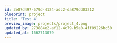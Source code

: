 ```yaml
---
id: 3e87d497-579d-4124-adc2-da879dd03212
blueprint: project
title: 'Test 4'
preview_image: projects/project_4.png
updated_by: 273884e2-af12-4c79-b5a0-4ff09226bc50
updated_at: 1662713079
---
```

